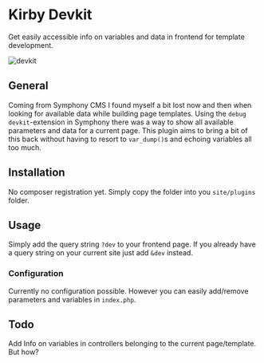 # Kirby Devkit

Get easily accessible info on variables and data in frontend for template development.

![devkit](https://github.com/animaux/kirby-devkit/assets/446874/afcbba13-3d79-4810-a357-86e2ddf680d0)

## General

Coming from Symphony CMS I found myself a bit lost now and then when looking for available data while building page templates. Using the `debug devkit`-extension in Symphony there was a way to show all available parameters and data for a current page. This plugin aims to bring a bit of this back without having to resort to `var_dump()`s and echoing variables all too much.

## Installation

No composer registration yet. Simply copy the folder into you `site/plugins` folder.

## Usage

Simply add the query string `?dev` to your frontend page. If you already have a query string on your current site just add `&dev` instead.

### Configuration

Currently no configuration possible. However you can easily add/remove parameters and variables in `index.php`.

## Todo

Add Info on variables in controllers belonging to the current page/template. But how? 
